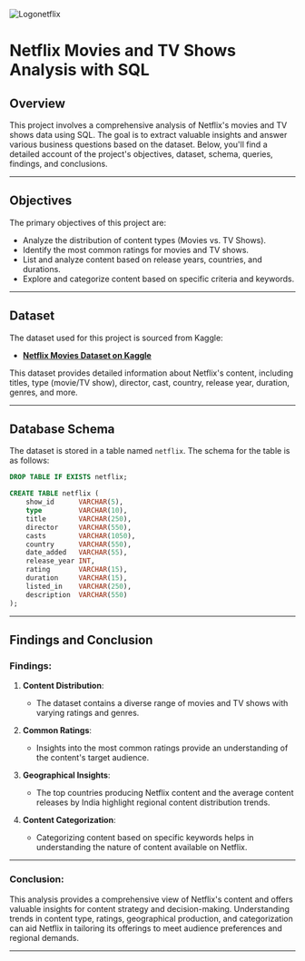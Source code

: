 ![Logonetflix](https://github.com/user-attachments/assets/7af0d6b5-d5d4-4800-8197-0f0da5a306d3)

# Netflix Movies and TV Shows Analysis with SQL

## Overview

This project involves a comprehensive analysis of Netflix's movies and TV shows data using SQL. The goal is to extract valuable insights and answer various business questions based on the dataset. Below, you'll find a detailed account of the project's objectives, dataset, schema, queries, findings, and conclusions.

---

## Objectives

The primary objectives of this project are:
- Analyze the distribution of content types (Movies vs. TV Shows).
- Identify the most common ratings for movies and TV shows.
- List and analyze content based on release years, countries, and durations.
- Explore and categorize content based on specific criteria and keywords.

---

## Dataset

The dataset used for this project is sourced from Kaggle:

- **[Netflix Movies Dataset on Kaggle](https://www.kaggle.com/datasets/shivamb/netflix-shows)**

This dataset provides detailed information about Netflix's content, including titles, type (movie/TV show), director, cast, country, release year, duration, genres, and more.

---

## Database Schema

The dataset is stored in a table named `netflix`. The schema for the table is as follows:

```sql
DROP TABLE IF EXISTS netflix;

CREATE TABLE netflix (
    show_id      VARCHAR(5),
    type         VARCHAR(10),
    title        VARCHAR(250),
    director     VARCHAR(550),
    casts        VARCHAR(1050),
    country      VARCHAR(550),
    date_added   VARCHAR(55),
    release_year INT,
    rating       VARCHAR(15),
    duration     VARCHAR(15),
    listed_in    VARCHAR(250),
    description  VARCHAR(550)
);
```
---

## Findings and Conclusion

### Findings:
1. **Content Distribution**:
   - The dataset contains a diverse range of movies and TV shows with varying ratings and genres.

2. **Common Ratings**:
   - Insights into the most common ratings provide an understanding of the content's target audience.

3. **Geographical Insights**:
   - The top countries producing Netflix content and the average content releases by India highlight regional content distribution trends.

4. **Content Categorization**:
   - Categorizing content based on specific keywords helps in understanding the nature of content available on Netflix.

---

### Conclusion:
This analysis provides a comprehensive view of Netflix's content and offers valuable insights for content strategy and decision-making. Understanding trends in content type, ratings, geographical production, and categorization can aid Netflix in tailoring its offerings to meet audience preferences and regional demands.

---



